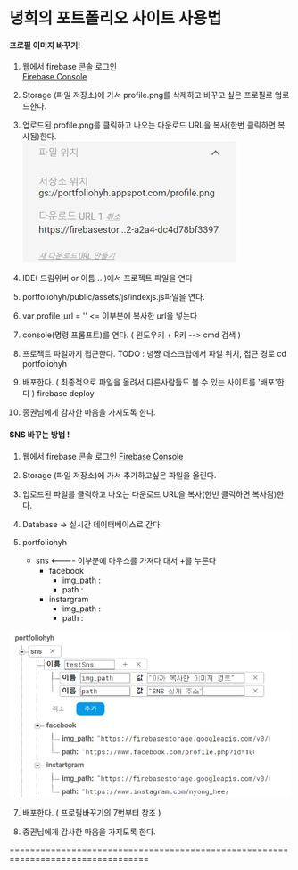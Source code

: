 # 녕희의 포트폴리오 사이트 사용법
#### 프로필 이미지 바꾸기!
1. 웹에서 firebase 콘솔 로그인<br>
[Firebase Console](https://console.firebase.google.com)

2. Storage (파일 저장소)에 가서 profile.png를 삭제하고 바꾸고 싶은 프로필로 업로드한다.<br>

3. 업로드된 profile.png를 클릭하고 나오는 다운로드 URL을 복사(한번 클릭하면 복사됨)한다.<br>
![업로드이미지](./img/img_profile_url.PNG)

4. IDE( 드림위버 or 아톰 .. )에서 프로젝트 파일을 연다

5. portfoliohyh/public/assets/js/indexjs.js파일을 연다.

6. var profile_url = '' <= 이부분에 복사한 url을 넣는다

7. console(명령 프롬프트)를 연다.
 ( 윈도우키 + R키 --> cmd 검색 )

8. 프로젝트 파일까지 접근한다.
TODO : 녕쨩 데스크탑에서 파일 위치, 접근 경로
cd portfoliohyh

8. 배포한다. ( 최종적으로 파일을 올려서 다른사람들도 볼 수 있는 사이트를 '배포'한다 )
firebase deploy

9. 종권님에게 감사한 마음을 가지도록 한다.

#### SNS 바꾸는 방법 !

1. 웹에서 firebase 콘솔 로그인
[Firebase Console](https://console.firebase.google.com)

2. Storage (파일 저장소)에 가서 추가하고싶은 파일을 올린다.

3. 업로드된 파일를 클릭하고 나오는 다운로드 URL을 복사(한번 클릭하면 복사됨)한다.

4. Database -> 실시간 데이터베이스로 간다.

5. portfoliohyh
     - sns               <---- 이부분에 마우스를 가져다 대서 +를 누른다
        - facebook
           - img_path :
           - path :
        - instargram
           - img_path :
           - path :

![업로드이미지](./img/img_add_sns.PNG)

7. 배포한다. ( 프로필바꾸기의 7번부터 참조 )

8. 종권님에게 감사한 마음을 가지도록 한다.

=================================================================================

